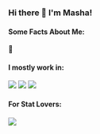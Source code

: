 ### Hi there 👋 I'm Masha! 

#### Some Facts About Me:

📍 


<!--
**mashuzza/mashuzza** is a ✨ _special_ ✨ repository because its `README.md` (this file) appears on your GitHub profile.

Here are some ideas to get you started:

- 🔭 I’m currently working on ...
- 🌱 I’m currently learning ...
- 👯 I’m looking to collaborate on ...
- 🤔 I’m looking for help with ...
- 💬 Ask me about ...
- 📫 How to reach me: ...
- 😄 Pronouns: ...
- ⚡ Fun fact: ...
-->


#### I mostly work in:

![](https://img.shields.io/badge/Code-Python-informational?style=flat&logo=python&logoColor=white&color=ed0933)
![](https://img.shields.io/badge/Code-R-informational?style=flat&logo=rstudio&logoColor=white&color=ed0933)
![](https://img.shields.io/badge/Tools-Tableau-informational?style=flat&logo=Tableau&logoColor=white&color=ed0933)


#### For Stat Lovers:

<a href="https://github.com/mashuzza/mashuzza">
  <img align="left" src="https://github-readme-stats.vercel.app/api/top-langs/?username=mashuzza&&layout=compact&count_private=true,html&title_color=ffffff&text_color=c9cacc&icon_color=2bbc8a&bg_color=1d1f21" />
</a>
